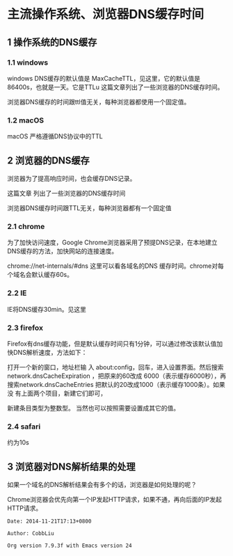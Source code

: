 # 主流操作系统、浏览器DNS缓存时间

## 1 操作系统的DNS缓存
 
### 1.1 windows

windows DNS缓存的默认值是 MaxCacheTTL，见这里，它的默认值是86400s，也就是一天。它是TTLu 这篇文章列出了一些浏览器的DNS缓存时间。

浏览器DNS缓存的时间跟ttl值无关，每种浏览器都使用一个固定值。

### 1.2 macOS

macOS 严格遵循DNS协议中的TTL

## 2 浏览器的DNS缓存

浏览器为了提高响应时间，也会缓存DNS记录。

这篇文章 列出了一些浏览器的DNS缓存时间

浏览器DNS缓存时间跟TTL无关，每种浏览器都有一个固定值

### 2.1 chrome

为了加快访问速度，Google Chrome浏览器采用了预提DNS记录，在本地建立DNS缓存的方法，加快网站的连接速度。

chrome://net-internals/#dns 这里可以看各域名的DNS 缓存时间。chrome对每个域名会默认缓存60s。

### 2.2 IE

IE将DNS缓存30min。见这里

### 2.3 firefox

Firefox有dns缓存功能，但是默认缓存时间只有1分钟，可以通过修改该默认值加快DNS解析速度，方法如下：

打开一个新的窗口，地址栏输 入 about:config，回车，进入设置界面。然后搜索 network.dnsCacheExpiration ，把原来的60改成 6000（表示缓存6000秒），再搜索network.dnsCacheEntries 把默认的20改成1000（表示缓存1000条）。如果没 有上面两个项目，新建它们即可，

新建条目类型为整数型。 当然也可以按照需要设置成其它的值。

### 2.4 safari

约为10s

## 3 浏览器对DNS解析结果的处理

如果一个域名的DNS解析结果会有多个的话，浏览器是如何处理的呢？

Chrome浏览器会优先向第一个IP发起HTTP请求，如果不通，再向后面的IP发起HTTP请求。

    Date: 2014-11-21T17:13+0800

    Author: CobbLiu

    Org version 7.9.3f with Emacs version 24
